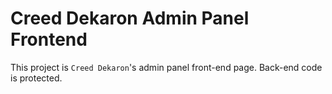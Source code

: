 # Creed Dekaron Admin Panel Frontend

This project is `Creed Dekaron`'s admin panel front-end page. Back-end code is protected.
    